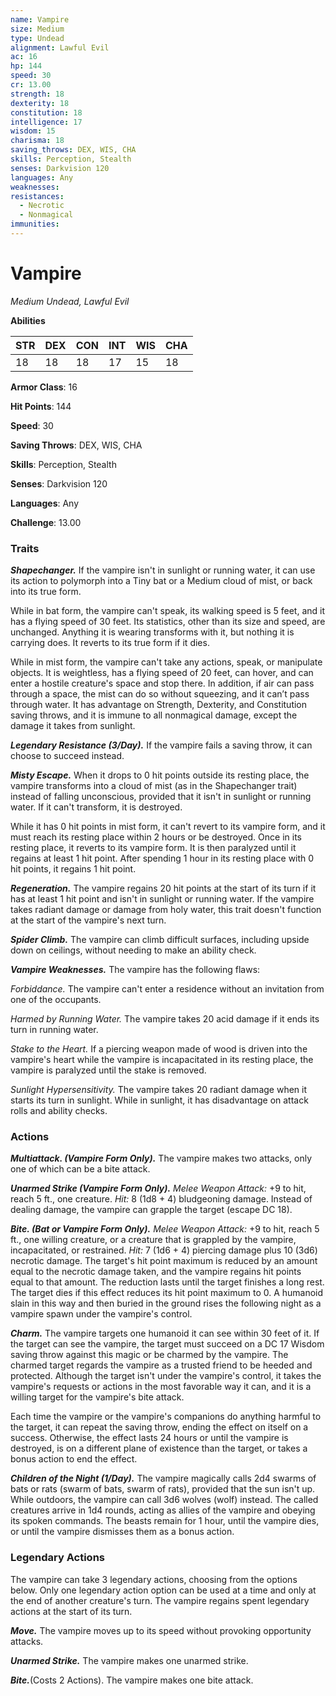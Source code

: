 ```yaml
---
name: Vampire
size: Medium
type: Undead
alignment: Lawful Evil
ac: 16
hp: 144
speed: 30
cr: 13.00
strength: 18
dexterity: 18
constitution: 18
intelligence: 17
wisdom: 15
charisma: 18
saving_throws: DEX, WIS, CHA
skills: Perception, Stealth
senses: Darkvision 120
languages: Any
weaknesses:
resistances:
  - Necrotic
  - Nonmagical
immunities:
---
```


# Vampire

*Medium Undead, Lawful Evil*

**Abilities**

| STR | DEX | CON | INT | WIS | CHA |
| --- | --- | --- | --- | --- | --- |
| 18 | 18 | 18 | 17 | 15 | 18 |

**Armor Class**: 16

**Hit Points**: 144

**Speed**: 30

**Saving Throws**: DEX, WIS, CHA

**Skills**: Perception, Stealth

**Senses**: Darkvision 120

**Languages**: Any

**Challenge**: 13.00


### Traits
***Shapechanger.*** If the vampire isn't in sunlight or running water, it can use its action to polymorph into a Tiny bat or a Medium cloud of mist, or back into its true form.

While in bat form, the vampire can't speak, its walking speed is 5 feet, and it has a flying speed of 30 feet. Its statistics, other than its size and speed, are unchanged. Anything it is wearing transforms with it, but nothing it is carrying does. It reverts to its true form if it dies.

While in mist form, the vampire can't take any actions, speak, or manipulate objects. It is weightless, has a flying speed of 20 feet, can hover, and can enter a hostile creature's space and stop there. In addition, if air can pass through a space, the mist can do so without squeezing, and it can’t pass through water. It has advantage on Strength, Dexterity, and Constitution saving throws, and it is immune to all nonmagical damage, except the damage it takes from sunlight. 

***Legendary Resistance (3/Day).*** If the vampire fails a saving throw, it can choose to succeed instead. 

***Misty Escape.*** When it drops to 0 hit points outside its resting place, the vampire transforms into a cloud of mist (as in the Shapechanger trait) instead of falling unconscious, provided that it isn't in sunlight or running water. If it can't transform, it is destroyed.

While it has 0 hit points in mist form, it can't revert to its vampire form, and it must reach its resting place within 2 hours or be destroyed. Once in its resting place, it reverts to its vampire form. It is then paralyzed until it regains at least 1 hit point. After spending 1 hour in its resting place with 0 hit points, it regains 1 hit point. 

***Regeneration.*** The vampire regains 20 hit points at the start of its turn if it has at least 1 hit point and isn't in sunlight or running water. If the vampire takes radiant damage or damage from holy water, this trait doesn't function at the start of the vampire's next turn. 

***Spider Climb.*** The vampire can climb difficult surfaces, including upside down on ceilings, without needing to make an ability check. 

***Vampire Weaknesses.*** The vampire has the following flaws: 

*Forbiddance.* The vampire can't enter a residence without an invitation from one of the occupants. 

*Harmed by Running Water.* The vampire takes 20 acid damage if it ends its turn in running water. 

*Stake to the Heart.* If a piercing weapon made of wood is driven into the vampire's heart while the vampire is incapacitated in its resting place, the vampire is paralyzed until the stake is removed. 

*Sunlight Hypersensitivity.* The vampire takes 20 radiant damage when it starts its turn in sunlight. While in sunlight, it has disadvantage on attack rolls and ability checks.

### Actions
***Multiattack. (Vampire Form Only).*** The vampire makes two attacks, only one of which can be a bite attack. 

***Unarmed Strike (Vampire Form Only).*** *Melee Weapon Attack:* +9 to hit, reach 5 ft., one creature. *Hit:* 8 (1d8 + 4) bludgeoning damage. Instead of dealing damage, the vampire can grapple the target (escape DC 18). 

***Bite. (Bat or Vampire Form Only).*** *Melee Weapon Attack:* +9 to hit, reach 5 ft., one willing creature, or a creature that is grappled by the vampire, incapacitated, or restrained. *Hit:* 7 (1d6 + 4) piercing damage plus 10 (3d6) necrotic damage. The target's hit point maximum is reduced by an amount equal to the necrotic damage taken, and the vampire regains hit points equal to that amount. The reduction lasts until the target finishes a long rest. The target dies if this effect reduces its hit point maximum to 0. A humanoid slain in this way and then buried in the ground rises the following night as a vampire spawn under the vampire's control. 

***Charm.*** The vampire targets one humanoid it can see within 30 feet of it. If the target can see the vampire, the target must succeed on a DC 17 Wisdom saving throw against this magic or be charmed by the vampire. The charmed target regards the vampire as a trusted friend to be heeded and protected. Although the target isn't under the vampire's control, it takes the vampire's requests or actions in the most favorable way it can, and it is a willing target for the vampire's bite attack.

Each time the vampire or the vampire's companions do anything harmful to the target, it can repeat the saving throw, ending the effect on itself on a success. Otherwise, the effect lasts 24 hours or until the vampire is destroyed, is on a different plane of existence than the target, or takes a bonus action to end the effect. 

***Children of the Night (1/Day).*** The vampire magically calls 2d4 swarms of bats or rats (swarm of bats, swarm of rats), provided that the sun isn't up. While outdoors, the vampire can call 3d6 wolves (wolf) instead. The called creatures arrive in 1d4 rounds, acting as allies of the vampire and obeying its spoken commands. The beasts remain for 1 hour, until the vampire dies, or until the vampire dismisses them as a bonus action.

### Legendary Actions
The vampire can take 3 legendary actions, choosing from the options below. Only one legendary action option can be used at a time and only at the end of another creature's turn. The vampire regains spent legendary actions at the start of its turn. 

***Move.*** The vampire moves up to its speed without provoking opportunity attacks. 

***Unarmed Strike.*** The vampire makes one unarmed strike. 

***Bite.***(Costs 2 Actions). The vampire makes one bite attack.

